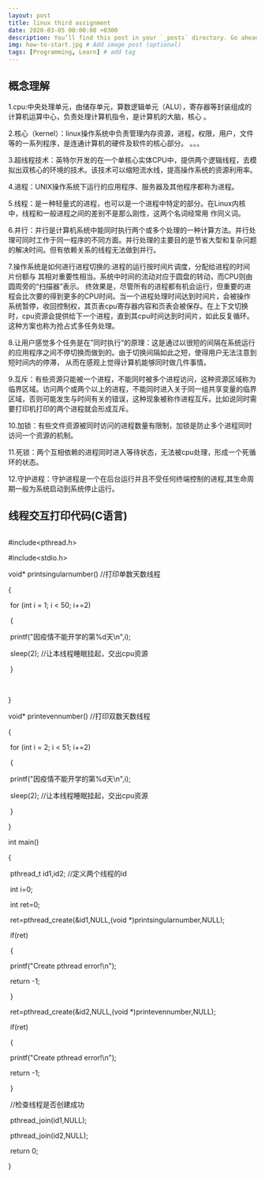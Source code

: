 ```yaml
---
layout: post
title: linux third assignment 
date: 2020-03-05 00:00:00 +0300
description: You’ll find this post in your `_posts` directory. Go ahead and edit it and re-build the site to see your changes. # Add post description (optional)
img: how-to-start.jpg # Add image post (optional)
tags: [Programming, Learn] # add tag
---
```













## 概念理解



1.cpu:中央处理单元，由储存单元，算数逻辑单元（ALU），寄存器等封装组成的计算机运算中心，负责处理计算机指令，是计算机的大脑，核心 。

2.核心（kernel）：linux操作系统中负责管理内存资源，进程，权限，用户，文件等的一系列程序，是连通计算机的硬件及软件的核心部分。  。。。

3.超线程技术：英特尔开发的在一个单核心实体CPU中，提供两个逻辑线程，去模拟出双核心的环境的技术。该技术可以缩短流水线，提高操作系统的资源利用率。

4.进程：UNIX操作系统下运行的应用程序、服务器及其他程序都称为进程。

5.线程：是一种轻量式的进程，也可以是一个进程中特定的部分。在Linux内核中，线程和一般进程之间的差别不是那么刚性，这两个名词经常用 作同义词。

6.并行：并行是计算机系统中能同时执行两个或多个处理的一种计算方法。并行处理可同时工作于同一程序的不同方面。并行处理的主要目的是节省大型和复杂问题的解决时间。但有依赖关系的线程无法做到并行。

7.操作系统是如何进行进程切换的:进程的运行按时间片调度，分配给进程的时间片份额与 其相对重要性相当。系统中时间的流动对应于圆盘的转动，而CPU则由圆周旁的“扫描器”表示。 终效果是，尽管所有的进程都有机会运行，但重要的进程会比次要的得到更多的CPU时间。当一个进程处理时间达到时间片，会被操作系统暂停，收回控制权，其页表cpu寄存器内容和页表会被保存。在上下文切换时，cpu资源会提供给下一个进程，直到其cpu时间达到时间片，如此反复循环。这种方案也称为抢占式多任务处理。

8.让用户感觉多个任务是在”同时执行“的原理：这是通过以很短的间隔在系统运行 的应用程序之间不停切换而做到的。由于切换间隔如此之短，使得用户无法注意到短时间内的停滞， 从而在感观上觉得计算机能够同时做几件事情。

9.互斥：有些资源只能被一个进程，不能同时被多个进程访问，这种资源区域称为临界区域。访问两个或两个以上的进程，不能同时进入关于同一组共享变量的临界区域，否则可能发生与时间有关的错误，这种现象被称作进程互斥。比如说同时需要打印机打印的两个进程就会形成互斥。

10.加锁：有些文件资源被同时访问的进程数量有限制，加锁是防止多个进程同时访问一个资源的机制。

11.死锁：两个互相依赖的进程同时进入等待状态，无法被cpu处理，形成一个死循环的状态。

12.守护进程：守护进程是一个在后台运行并且不受任何终端控制的进程,其生命周期一般为系统启动到系统停止运行。





## 线程交互打印代码(C语言)

```c

```

\#include<pthread.h>

\#include<stdio.h>



void* printsingularnumber()         //打印单数天数线程

{

​    for (int i = 1; i < 50; i+=2)

​    {

​        printf("因疫情不能开学的第%d天\n",i);



​        sleep(2);               //让本线程睡眠挂起，交出cpu资源

​    }

​    

}



void* printevennumber()         //打印双数天数线程

{

​    for (int i = 2; i < 51; i+=2)

​    {

​        printf("因疫情不能开学的第%d天\n",i);



​        sleep(2);               //让本线程睡眠挂起，交出cpu资源

​    }

}



int main()

{

​    pthread_t id1,id2;          //定义两个线程的id

​    int i=0;

​    int ret=0;



​    ret=pthread_create(&id1,NULL,(void *)printsingularnumber,NULL);

​    if(ret)

​    {

​        printf("Create pthread error!\n");

​        return -1;

​    }



​    ret=pthread_create(&id2,NULL,(void *)printevennumber,NULL);

​    if(ret)

​    {

​        printf("Create pthread error!\n");

​        return  -1;

​    }



​    //检查线程是否创建成功



​    pthread_join(id1,NULL);

​    pthread_join(id2,NULL);



​    return 0;

}

```c

```




